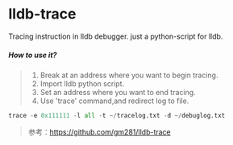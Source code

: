 # lldb-trace
Tracing instruction in lldb debugger.
just a python-script for lldb.


##### How to use it?

>1. Break at an address where you want to begin tracing.
>2. Import  lldb python script.
>3. Set an address where you want to end tracing.
>4. Use  'trace' command,and  redirect log to file.

```python
trace -e 0x111111 -l all -t ~/tracelog.txt -d ~/debuglog.txt
```

> 参考：https://github.com/gm281/lldb-trace

